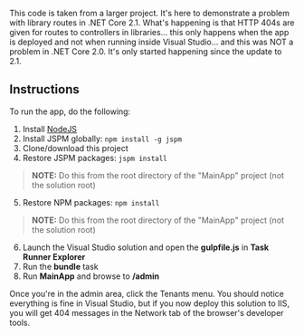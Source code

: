 This code is taken from a larger project. It's here to demonstrate a problem with library routes in .NET Core 2.1. What's happening is that HTTP 404s are given for routes to controllers in libraries... this only happens when the app is deployed and not when running inside Visual Studio... and this was NOT a problem in .NET Core 2.0. It's only started happening since the update to 2.1.

## Instructions

To run the app, do the following:

1. Install [NodeJS](https://nodejs.org/en/download/)
2. Install JSPM globally: `npm install -g jspm`
3. Clone/download this project
4. Restore JSPM packages: `jspm install`
> **NOTE:** Do this from the root directory of the "MainApp" project (not the solution root)
5. Restore NPM packages: `npm install`
> **NOTE:** Do this from the root directory of the "MainApp" project (not the solution root)
6. Launch the Visual Studio solution and open the **gulpfile.js** in **Task Runner Explorer**
7. Run the **bundle** task
8. Run **MainApp** and browse to **/admin**

Once you're in the admin area, click the Tenants menu. You should notice everything is fine in Visual Studio, but if you now deploy this solution to IIS, you will get 404 messages in the Network tab of the browser's developer tools.